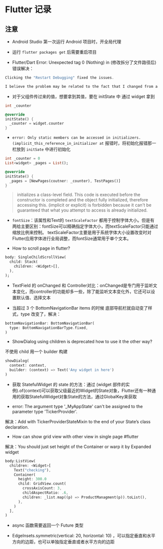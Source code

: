 # Flutter 记录

## 注意

- Android Studio 第一次运行 Android 项目时，开全局代理

- 运行 `flutter packages get` 后需要重启项目

- Flutter/Dart Error: Unexpected tag 0 (Nothing) in (修改拆分了文件路径后) 错误解决：

```dart
Clicking the "Restart Debugging" fixed the issues.

I believe the problem may be related to the fact that I changed from a StatefullWidget to a StatelessWidget without restarting the debugger.
```

- 对于父组件传过来的值，想要拿到其值，要在 initState 中 通过 widget 拿到

```dart
int _counter

@override
initState() {
  _counter = widget.counter
}
```

- `error: Only static members can be accessed in initializers. (implicit_this_reference_in_initializer at` 报错时，将初始化报错那一栏放到 `initSate` 中进行初始化

```dart
int _counter = 0
List<widget> _pages = List();

@override
initState() {
  _pages = [NewPages(coutner: _counter), TestPages()]
}
```

> initializes a class-level field. This code is executed before the constructor is completed and the object fully initialized, therefore accessing this. (implicit or explicit) is forbidden because it can't be guaranteed that what you attempt to access is already initialized.

- `fontSize`：该属性和Text的 `textScaleFactor` 都用于控制字体大小。但是有两给主要区别：fontSize可以精确指定字体大小，而textScaleFactor只能通过缩放比例来控制。
textScaleFactor主要是用于系统字体大小设置改变时对Flutter应用字体进行全局调整，而fontSize通常用于单个文本。

- How to scroll page in flutter?

```dart
body: SingleChildScrollView(
  child: Stack(
    children: <Widget>[],
  ),
);
```

- TextField 的 onChanged 和 Controller对比：onChanged是专门用于监听文本变化，而controller的功能却多一些，除了能监听文本变化外，它还可以设置默认值、选择文本

- 当超过 3 个 BottomNavigationBar items 的时候 底部导航栏就自动变了样式，type 改变了，解决：

```dart
bottomNavigationBar: BottomNavigationBar(
  type: BottomNavigationBarType.fixed,
)
```

- ShowDialog using children is deprecated how to use it the other way?

不使用 child 用一个 builder 构建

```dart
showDialog(
  context: context,
  builder: (context) => Text('Any widget in here')
)
```

- 获取 StatefulWidget 的 state 的方法：通过 (widget 部件的实例).of(context)可以获取父级最近的Widget的State对象，Flutter还有一种通用的获取StatefulWidget对象State的方法，通过GlobalKey来获取

- error: The argument type '_MyAppState' can't be assigned to the parameter type 'TickerProvider'.

解决：Add with TickerProviderStateMixin to the end of your State’s class declaration.

- How can show grid view with other view in single page #flutter

解决：You should just set height of the Container or warp it by Expanded widget

```dart
body:ListView(
  children: <Widget>[
    Text("checking"),
    Container(
      height: 300.0
      child: GridView.count(
        crossAxisCount: 3,
        childAspectRatio: .6,
        children: _list.map((p) => ProductManagment(p)).toList(),
      ),
    )
  ],
)
```

- async 函数需要返回一个 Future 类型

- EdgeInsets.symmetric(vertical: 20, horizontal: 10) ，可以指定垂直和水平方向的边距，也可以单独指定垂直或者水平方向的边距
